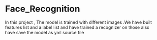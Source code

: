 # Face_Recognition
In this project , The model is trained with different images .We have built features list and a label list and have trained a recognizer on those also have save the model as yml source file
